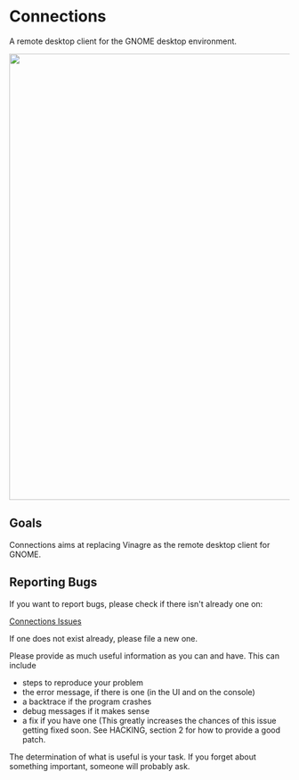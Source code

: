 # Connections

A remote desktop client for the GNOME desktop environment.

<img src="https://gitlab.gnome.org/GNOME/connections/-/raw/master/data/screenshot.png" width="800"/>

## Goals

Connections aims at replacing Vinagre as the remote desktop client for GNOME.

## Reporting Bugs

If you want to report bugs, please check if there isn't already one on:

 [Connections Issues](https://gitlab.gnome.org/GNOME/connections/issues)

If one does not exist already, please file a new one.

Please provide as much useful information as you can and have. This can
include

* steps to reproduce your problem
* the error message, if there is one (in the UI and on the console)
* a backtrace if the program crashes
* debug messages if it makes sense
* a fix if you have one (This greatly increases the chances of this issue
  getting fixed soon. See HACKING, section 2 for how to provide a good patch.

The determination of what is useful is your task. If you forget about
something important, someone will probably ask.
